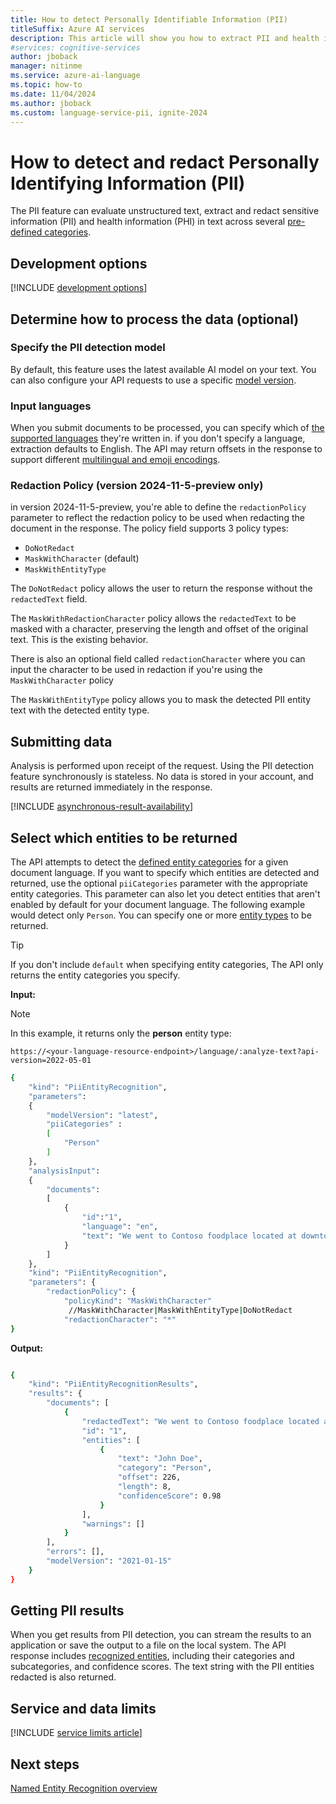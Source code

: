 ```yaml
---
title: How to detect Personally Identifiable Information (PII)
titleSuffix: Azure AI services
description: This article will show you how to extract PII and health information (PHI) from text and detect identifiable information.
#services: cognitive-services
author: jboback
manager: nitinme
ms.service: azure-ai-language
ms.topic: how-to
ms.date: 11/04/2024
ms.author: jboback
ms.custom: language-service-pii, ignite-2024
---
```



# How to detect and redact Personally Identifying Information (PII)

The PII feature can evaluate unstructured text, extract and redact sensitive information (PII) and health information (PHI) in text across several [pre-defined categories](concepts/entity-categories.md).


## Development options

[!INCLUDE [development options](./includes/development-options.md)]

## Determine how to process the data (optional)

### Specify the PII detection model

By default, this feature uses the latest available AI model on your text. You can also configure your API requests to use a specific [model version](../concepts/model-lifecycle.md).

### Input languages

When you submit documents to be processed, you can specify which of [the supported languages](language-support.md) they're written in. if you don't specify a language, extraction defaults to English. The API may return offsets in the response to support different [multilingual and emoji encodings](../concepts/multilingual-emoji-support.md). 

### Redaction Policy (version 2024-11-5-preview only)

in version 2024-11-5-preview, you're able to define the `redactionPolicy` parameter to reflect the redaction policy to be used when redacting the document in the response. The policy field supports 3 policy types:

- `DoNotRedact` 
- `MaskWithCharacter` (default) 
- `MaskWithEntityType` 

The `DoNotRedact` policy allows the user to return the response without the `redactedText` field. 

The `MaskWithRedactionCharacter` policy allows the `redactedText` to be masked with a character, preserving the length and offset of the original text. This is the existing behavior.

There is also an optional field called `redactionCharacter` where you can input the character to be used in redaction if you're using the `MaskWithCharacter` policy 

The `MaskWithEntityType` policy allows you to mask the detected PII entity text with the detected entity type. 

## Submitting data

Analysis is performed upon receipt of the request. Using the PII detection feature synchronously is stateless. No data is stored in your account, and results are returned immediately in the response.

[!INCLUDE [asynchronous-result-availability](../includes/async-result-availability.md)]

## Select which entities to be returned

The API attempts to detect the [defined entity categories](concepts/entity-categories.md) for a given document language. If you want to specify which entities are detected and returned, use the optional `piiCategories` parameter with the appropriate entity categories. This parameter can also let you detect entities that aren't enabled by default for your document language. The following example would detect only `Person`. You can specify one or more [entity types](concepts/entity-categories.md) to be returned.

> [!TIP]
> If you don't include `default` when specifying entity categories, The API only returns the entity categories you specify.

**Input:**

> [!NOTE]
> In this example, it returns only the **person** entity type:

`https://<your-language-resource-endpoint>/language/:analyze-text?api-version=2022-05-01`

```bash
{
    "kind": "PiiEntityRecognition",
    "parameters": 
    {
        "modelVersion": "latest",
        "piiCategories" :
        [
            "Person"
        ]
    },
    "analysisInput":
    {
        "documents":
        [
            {
                "id":"1",
                "language": "en",
                "text": "We went to Contoso foodplace located at downtown Seattle last week for a dinner party, and we adore the spot! They provide marvelous food and they have a great menu. The chief cook happens to be the owner (I think his name is John Doe) and he is super nice, coming out of the kitchen and greeted us all. We enjoyed very much dining in the place! The pasta I ordered was tender and juicy, and the place was impeccably clean. You can even pre-order from their online menu at www.contosofoodplace.com, call 112-555-0176 or send email to order@contosofoodplace.com! The only complaint I have is the food didn't come fast enough. Overall I highly recommend it!"
            }
        ]
    },
    "kind": "PiiEntityRecognition", 
    "parameters": { 
        "redactionPolicy": { 
            "policyKind": "MaskWithCharacter"  
             //MaskWithCharacter|MaskWithEntityType|DoNotRedact 
            "redactionCharacter": "*"  
}

```

**Output:**

```bash

{
    "kind": "PiiEntityRecognitionResults",
    "results": {
        "documents": [
            {
                "redactedText": "We went to Contoso foodplace located at downtown Seattle last week for a dinner party, and we adore the spot! They provide marvelous food and they have a great menu. The chief cook happens to be the owner (I think his name is ********) and he is super nice, coming out of the kitchen and greeted us all. We enjoyed very much dining in the place! The pasta I ordered was tender and juicy, and the place was impeccably clean. You can even pre-order from their online menu at www.contosofoodplace.com, call 112-555-0176 or send email to order@contosofoodplace.com! The only complaint I have is the food didn't come fast enough. Overall I highly recommend it!",
                "id": "1",
                "entities": [
                    {
                        "text": "John Doe",
                        "category": "Person",
                        "offset": 226,
                        "length": 8,
                        "confidenceScore": 0.98
                    }
                ],
                "warnings": []
            }
        ],
        "errors": [],
        "modelVersion": "2021-01-15"
    }
}
```

## Getting PII results

When you get results from PII detection, you can stream the results to an application or save the output to a file on the local system. The API response includes [recognized entities](concepts/entity-categories.md), including their categories and subcategories, and confidence scores. The text string with the PII entities redacted is also returned.

## Service and data limits

[!INCLUDE [service limits article](../includes/service-limits-link.md)]

## Next steps

[Named Entity Recognition overview](overview.md)
